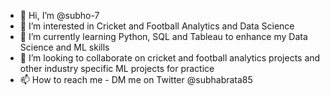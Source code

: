- 👋 Hi, I’m @subho-7
- 👀 I’m interested in Cricket and Football Analytics and Data Science
- 🌱 I’m currently learning Python, SQL and Tableau to enhance my Data Science and ML skills
- 💞️ I’m looking to collaborate on cricket and football analytics projects and other industry specific ML projects for practice
- 📫 How to reach me - DM me on Twitter @subhabrata85

<!---
subho-7/subho-7 is a ✨ special ✨ repository because its `README.md` (this file) appears on your GitHub profile.
You can click the Preview link to take a look at your changes.
--->
